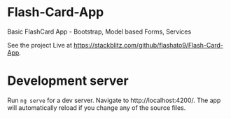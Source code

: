 # Flash-Card-App

Basic FlashCard App - Bootstrap, Model based Forms, Services

See the project Live at https://stackblitz.com/github/flashato9/Flash-Card-App.

# Development server

Run `ng serve` for a dev server. Navigate to http://localhost:4200/. The app will automatically reload if you change any of the source files.
